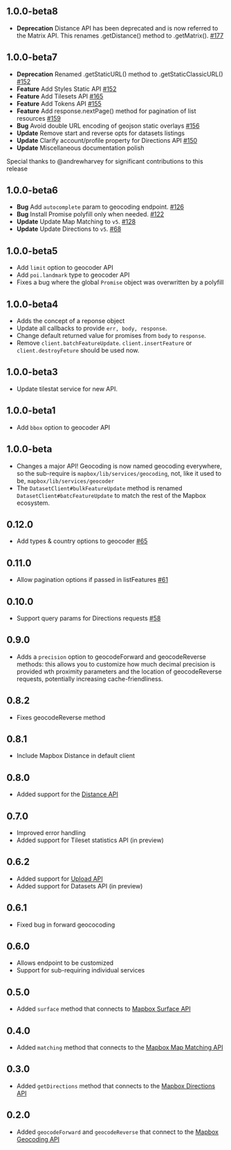 ## 1.0.0-beta8

- **Deprecation** Distance API has been deprecated and is now referred to the Matrix API. This renames .getDistance() method to .getMatrix(). [#177](https://github.com/mapbox/mapbox-sdk-js/pull/177)


## 1.0.0-beta7

- **Deprecation** Renamed .getStaticURL() method to .getStaticClassicURL() [#152](https://github.com/mapbox/mapbox-sdk-js/pull/152)
- **Feature** Add Styles Static API [#152](https://github.com/mapbox/mapbox-sdk-js/pull/152)
- **Feature** Add Tilesets API [#165](https://github.com/mapbox/mapbox-sdk-js/pull/165)
- **Feature** Add Tokens API [#155](https://github.com/mapbox/mapbox-sdk-js/pull/155)
- **Feature** Add response.nextPage() method for pagination of list resources [#159](https://github.com/mapbox/mapbox-sdk-js/pull/159)
- **Bug** Avoid double URL encoding of geojson static overlays [#156](https://github.com/mapbox/mapbox-sdk-js/pull/156)
- **Update** Remove start and reverse opts for datasets listings
- **Update** Clarify account/profile property for Directions API [#150](https://github.com/mapbox/mapbox-sdk-js/pull/150)
- **Update** Miscellaneous documentation polish

Special thanks to @andrewharvey for significant contributions to this release

## 1.0.0-beta6

- **Bug** Add `autocomplete` param to geocoding endpoint. [#126](https://github.com/mapbox/mapbox-sdk-js/pull/126)
- **Bug** Install Promise polyfill only when needed. [#122](https://github.com/mapbox/mapbox-sdk-js/pull/122)
- **Update** Update Map Matching to `v5`. [#128](https://github.com/mapbox/mapbox-sdk-js/pull/128)
- **Update** Update Directions to `v5`. [#68](https://github.com/mapbox/mapbox-sdk-js/pull/68)

## 1.0.0-beta5

- Add `limit` option to geocoder API
- Add `poi.landmark` type to geocoder API
- Fixes a bug where the global `Promise` object was overwritten by a polyfill

## 1.0.0-beta4

- Adds the concept of a reponse object
- Update all callbacks to provide `err, body, response`.
- Change default returned value for promises from `body` to `response`.
- Remove `client.batchFeatureUpdate`. `client.insertFeature` or `client.destroyFeture` should be used now.

## 1.0.0-beta3

- Update tilestat service for new API.

## 1.0.0-beta1

* Add `bbox` option to geocoder API

## 1.0.0-beta

- Changes a major API! Geocoding is now named geocoding everywhere, so the
  sub-require is `mapbox/lib/services/geocoding`, not, like it used to be,
  `mapbox/lib/services/geocoder`
- The `DatasetClient#bulkFeatureUpdate` method is renamed
  `DatasetClient#batcFeatureUpdate` to match the rest of the Mapbox ecosystem.

## 0.12.0

- Add types & country options to geocoder [#65](https://github.com/mapbox/mapbox-sdk-js/pull/65)

## 0.11.0

- Allow pagination options if passed in listFeatures [#61](https://github.com/mapbox/mapbox-sdk-js/pull/61)

## 0.10.0

- Support query params for Directions requests [#58](https://github.com/mapbox/mapbox-sdk-js/pull/58)

## 0.9.0

- Adds a `precision` option to geocodeForward and geocodeReverse methods:
  this allows you to customize how much decimal precision is provided
  wth proximity parameters and the location of geocodeReverse requests,
  potentially increasing cache-friendliness.

## 0.8.2

- Fixes geocodeReverse method

## 0.8.1

- Include Mapbox Distance in default client

## 0.8.0

- Added support for the [Distance API](https://www.mapbox.com/blog/distance-api/)

## 0.7.0

- Improved error handling
- Added support for Tileset statistics API (in preview)

## 0.6.2

- Added support for [Upload API](https://www.mapbox.com/developers/api/uploads/)
- Added support for Datasets API (in preview)

## 0.6.1

* Fixed bug in forward geococoding

## 0.6.0

* Allows endpoint to be customized
* Support for sub-requiring individual services

## 0.5.0

* Added `surface` method that connects to [Mapbox Surface API](https://www.mapbox.com/developers/api/surface/)

## 0.4.0

* Added `matching` method that connects to the [Mapbox Map Matching API](https://www.mapbox.com/blog/map-matching)

## 0.3.0

* Added `getDirections` method that connects to the [Mapbox Directions API](https://www.mapbox.com/developers/api/directions/)

## 0.2.0

* Added `geocodeForward` and `geocodeReverse` that connect to the [Mapbox Geocoding API](https://www.mapbox.com/developers/api/geocoding/)
